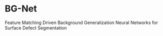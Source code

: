# BG-Net
Feature Matching Driven Background Generalization Neural Networks for Surface Defect Segmentation
